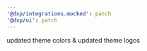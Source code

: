 ```yaml
---
'@dxp/integrations.mocked': patch
'@dxp/ui': patch
---
```


updated theme colors & updated theme logos

